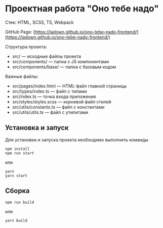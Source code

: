 # Проектная работа "Оно тебе надо"

Стек: HTML, SCSS, TS, Webpack

GitHub Page: [https://ladown.github.io/ono-tebe-nado-frontend/](https://ladown.github.io/ono-tebe-nado-frontend/)

Структура проекта:

-   src/ — исходные файлы проекта
-   src/components/ — папка с JS компонентами
-   src/components/base/ — папка с базовым кодом

Важные файлы:

-   src/pages/index.html — HTML-файл главной страницы
-   src/types/index.ts — файл с типами
-   src/index.ts — точка входа приложения
-   src/styles/styles.scss — корневой файл стилей
-   src/utils/constants.ts — файл с константами
-   src/utils/utils.ts — файл с утилитами

## Установка и запуск

Для установки и запуска проекта необходимо выполнить команды

```
npm install
npm run start
```

или

```
yarn
yarn start
```

## Сборка

```
npm run build
```

или

```
yarn build
```

